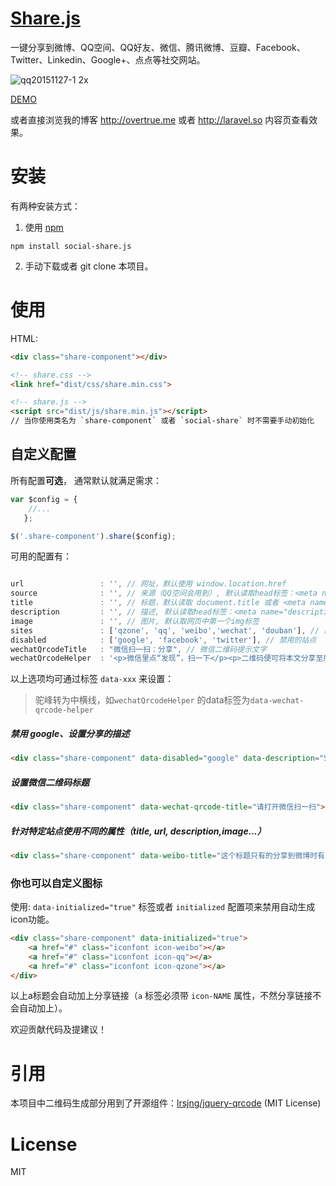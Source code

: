 [Share.js](http://overtrue.me/share.js/)
===

一键分享到微博、QQ空间、QQ好友、微信、腾讯微博、豆瓣、Facebook、Twitter、Linkedin、Google+、点点等社交网站。

![qq20151127-1 2x](https://cloud.githubusercontent.com/assets/1472352/11433126/05f8b0e0-94f4-11e5-9fca-74dc9d1b633f.png)


[DEMO](http://overtrue.me/share.js/)

或者直接浏览我的博客 http://overtrue.me 或者 http://laravel.so 内容页查看效果。

# 安装

有两种安装方式：

1. 使用 [npm](https://npmjs.com)

```shell
npm install social-share.js
```

2. 手动下载或者 git clone 本项目。

# 使用


HTML:

```html
<div class="share-component"></div>

<!-- share.css -->
<link href="dist/css/share.min.css">

<!-- share.js -->
<script src="dist/js/share.min.js"></script>
// 当你使用类名为 `share-component` 或者 `social-share` 时不需要手动初始化
```

## 自定义配置

所有配置**可选**， 通常默认就满足需求：

```js
var $config = {
	//...
   };

$('.share-component').share($config);
```

可用的配置有：

```js

url                 : '', // 网址，默认使用 window.location.href
source              : '', // 来源（QQ空间会用到）, 默认读取head标签：<meta name="site" content="http://overtrue" />
title               : '', // 标题，默认读取 document.title 或者 <meta name="title" content="share.js" />
description         : '', // 描述, 默认读取head标签：<meta name="description" content="PHP弱类型的实现原理分析" />
image               : '', // 图片, 默认取网页中第一个img标签
sites               : ['qzone', 'qq', 'weibo','wechat', 'douban'], // 启用的站点
disabled            : ['google', 'facebook', 'twitter'], // 禁用的站点
wechatQrcodeTitle   : "微信扫一扫：分享", // 微信二维码提示文字
wechatQrcodeHelper  : '<p>微信里点“发现”，扫一下</p><p>二维码便可将本文分享至朋友圈。</p>',
```

以上选项均可通过标签 `data-xxx` 来设置：

> 驼峰转为中横线，如`wechatQrcodeHelper` 的data标签为`data-wechat-qrcode-helper`

##### 禁用 google、设置分享的描述

```html
<div class="share-component" data-disabled="google" data-description="Share.js - 一键分享到微博，QQ空间，腾讯微博，人人，豆瓣"></div>
```

##### 设置微信二维码标题

```html
<div class="share-component" data-wechat-qrcode-title="请打开微信扫一扫"></div>
```

##### 针对特定站点使用不同的属性（title, url, description,image...）

```html
<div class="share-component" data-weibo-title="这个标题只有的分享到微博时有用，其它标题为全局标题" data-qq-title="分享到QQ时用此标题"></div>
```

### 你也可以自定义图标

使用: `data-initialized="true"` 标签或者 `initialized` 配置项来禁用自动生成icon功能。

```html
<div class="share-component" data-initialized="true">
    <a href="#" class="iconfont icon-weibo"></a>
    <a href="#" class="iconfont icon-qq"></a>
    <a href="#" class="iconfont icon-qzone"></a>
</div>
```
以上a标题会自动加上分享链接（`a` 标签必须带 `icon-NAME` 属性，不然分享链接不会自动加上）。

欢迎贡献代码及提建议！

# 引用

本项目中二维码生成部分用到了开源组件：[lrsjng/jquery-qrcode](https://github.com/lrsjng/jquery-qrcode) (MIT License)

# License

 MIT


